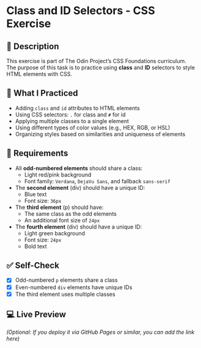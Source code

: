 # Class and ID Selectors - CSS Exercise

## 📝 Description

This exercise is part of The Odin Project’s CSS Foundations curriculum.  
The purpose of this task is to practice using **class** and **ID** selectors to style HTML elements with CSS.

## 🎯 What I Practiced

- Adding `class` and `id` attributes to HTML elements
- Using CSS selectors: `.` for class and `#` for id
- Applying multiple classes to a single element
- Using different types of color values (e.g., HEX, RGB, or HSL)
- Organizing styles based on similarities and uniqueness of elements

## 📌 Requirements

- All **odd-numbered elements** should share a class:
  - Light red/pink background
  - Font family: `Verdana`, `DejaVu Sans`, and fallback `sans-serif`
- The **second element** (div) should have a unique ID:
  - Blue text
  - Font size: `36px`
- The **third element** (p) should have:
  - The same class as the odd elements
  - An additional font size of `24px`
- The **fourth element** (div) should have a unique ID:
  - Light green background
  - Font size: `24px`
  - Bold text

## ✅ Self-Check

- [x] Odd-numbered `p` elements share a class
- [x] Even-numbered `div` elements have unique IDs
- [x] The third element uses multiple classes

## 💻 Live Preview

*(Optional: If you deploy it via GitHub Pages or similar, you can add the link here)*

